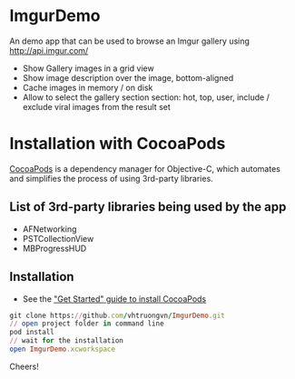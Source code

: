 # ImgurDemo
An demo app that can be used to browse an Imgur gallery using http://api.imgur.com/
* Show Gallery images in a grid view
* Show image description over the image, bottom-aligned
* Cache images in memory / on disk
* Allow to select the gallery section section: hot, top, user, include / exclude viral images from the result set
# Installation with CocoaPods
[CocoaPods](http://cocoapods.org) is a dependency manager for Objective-C, which automates and simplifies the process of using 3rd-party libraries.
## List of 3rd-party libraries being used by the app
* AFNetworking
* PSTCollectionView
* MBProgressHUD
## Installation
* See the ["Get Started" guide to install CocoaPods](http://guides.cocoapods.org/using/getting-started.html)
```ruby
git clone https://github.com/vhtruongvn/ImgurDemo.git
// open project folder in command line
pod install
// wait for the installation
open ImgurDemo.xcworkspace
```
Cheers!
